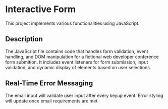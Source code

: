 # Interactive Form

This project implements various functionalities using JavaScript.

## Description

The JavaScript file contains code that handles form validation, event handling, and DOM manipulation for a fictional web developer conference 
form submition. It includes event listeners for form submission, input validation, and dynamic display of elements based on user selections.

## Real-Time Error Messaging

The email input will validate user input after every keyup event. Error styling will update once email requirements are met